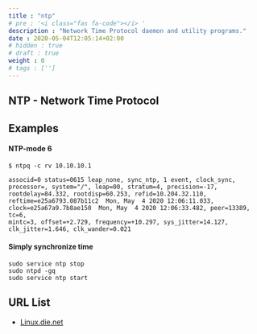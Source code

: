 ```yaml
---
title : "ntp"
# pre : '<i class="fas fa-code"></i> '
description : "Network Time Protocol daemon and utility programs."
date : 2020-05-04T12:05:14+02:00
# hidden : true
# draft : true
weight : 0
# tags : ['']
---
```


## NTP - Network Time Protocol

## Examples

#### NTP-mode 6

```plain
$ ntpq -c rv 10.10.10.1

associd=0 status=0615 leap_none, sync_ntp, 1 event, clock_sync,
processor=, system="/", leap=00, stratum=4, precision=-17,
rootdelay=84.332, rootdisp=60.253, refid=10.204.32.110,
reftime=e25a6793.087b11c2  Mon, May  4 2020 12:06:11.033,
clock=e25a67a9.7b8ae150  Mon, May  4 2020 12:06:33.482, peer=13389, tc=6,
mintc=3, offset=+2.729, frequency=+10.297, sys_jitter=14.127,
clk_jitter=1.646, clk_wander=0.021
```

#### Simply synchronize time

```plain
sudo service ntp stop
sudo ntpd -gq
sudo service ntp start
```

## URL List

* [Linux.die.net](https://linux.die.net/man/8/ntpd)

